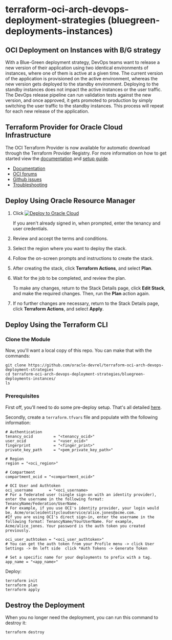 # terraform-oci-arch-devops-deployment-strategies (bluegreen-deployments-instances)

## OCI Deployment on Instances with B/G strategy 

With a Blue-Green deployment strategy, DevOps teams want to release a new version of their application using two identical environments of instances, where one of them is active at a given time. The current version of the application is provisioned on the active environment, whereas the new version gets deployed to the standby environment. Deploying to the standby instances does not impact the active instances or the user traffic. The DevOps release pipeline can run validation tests against the new version, and once approved, it gets promoted to production by simply switching the user traffic to the standby instances. This process will repeat for each new release of the application.

## Terraform Provider for Oracle Cloud Infrastructure
The OCI Terraform Provider is now available for automatic download through the Terraform Provider Registry. 
For more information on how to get started view the [documentation](https://www.terraform.io/docs/providers/oci/index.html) 
and [setup guide](https://www.terraform.io/docs/providers/oci/guides/version-3-upgrade.html).

* [Documentation](https://www.terraform.io/docs/providers/oci/index.html)
* [OCI forums](https://cloudcustomerconnect.oracle.com/resources/9c8fa8f96f/summary)
* [Github issues](https://github.com/terraform-providers/terraform-provider-oci/issues)
* [Troubleshooting](https://www.terraform.io/docs/providers/oci/guides/guides/troubleshooting.html)

## Deploy Using Oracle Resource Manager

1. Click [![Deploy to Oracle Cloud](https://oci-resourcemanager-plugin.plugins.oci.oraclecloud.com/latest/deploy-to-oracle-cloud.svg)](https://cloud.oracle.com/resourcemanager/stacks/create?region=home&zipUrl=https://github.com/oracle-devrel/terraform-oci-arch-devops-deployment-strategies/releases/latest/download/terraform-oci-arch-devops-deployment-strategies-bluegreen-deployments-instances-stack-latest.zip)

    If you aren't already signed in, when prompted, enter the tenancy and user credentials.

2. Review and accept the terms and conditions.

3. Select the region where you want to deploy the stack.

4. Follow the on-screen prompts and instructions to create the stack.

5. After creating the stack, click **Terraform Actions**, and select **Plan**.

6. Wait for the job to be completed, and review the plan.

    To make any changes, return to the Stack Details page, click **Edit Stack**, and make the required changes. Then, run the **Plan** action again.

7. If no further changes are necessary, return to the Stack Details page, click **Terraform Actions**, and select **Apply**. 

## Deploy Using the Terraform CLI

### Clone the Module

Now, you'll want a local copy of this repo. You can make that with the commands:

    git clone https://github.com/oracle-devrel/terraform-oci-arch-devops-deployment-strategies
    cd terraform-oci-arch-devops-deployment-strategies/bluegreen-deployments-instances/
    ls

### Prerequisites
First off, you'll need to do some pre-deploy setup.  That's all detailed [here](https://github.com/cloud-partners/oci-prerequisites).

Secondly, create a `terraform.tfvars` file and populate with the following information:

```
# Authentication
tenancy_ocid         = "<tenancy_ocid>"
user_ocid            = "<user_ocid>"
fingerprint          = "<finger_print>"
private_key_path     = "<pem_private_key_path>"

# Region
region = "<oci_region>"

# Compartment
compartment_ocid = "<compartment_ocid>"

# OCI User and Authtoken
oci_username       = "<oci_username> 
# For a federated user (single sign-on with an identity provider), enter the username in the following format: TenancyName/Federation/UserName. 
# For example, if you use OCI's identity provider, your login would be, Acme/oracleidentitycloudservice/alice.jones@acme.com. 
#If you are using OCI's direct sign-in, enter the username in the following format: TenancyName/YourUserName. For example, Acme/alice_jones. Your password is the auth token you created previously.

oci_user_authtoken = "<oci_user_authtoken>" 
# You can get the auth token from your Profile menu -> click User Settings -> On left side  click *Auth Tokens -> Generate Token

# Set a specific name for your deployments to prefix with a tag.
app_name = "<app_name>"
````

Deploy:

    terraform init
    terraform plan
    terraform apply


## Destroy the Deployment
When you no longer need the deployment, you can run this command to destroy it:

    terraform destroy

